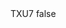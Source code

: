 <?xml version="1.0" encoding="UTF-8"?>
<CustomMetadata xmlns="http://soap.sforce.com/2006/04/metadata">
    <label>TXU7</label>
    <protected>false</protected>
</CustomMetadata>
